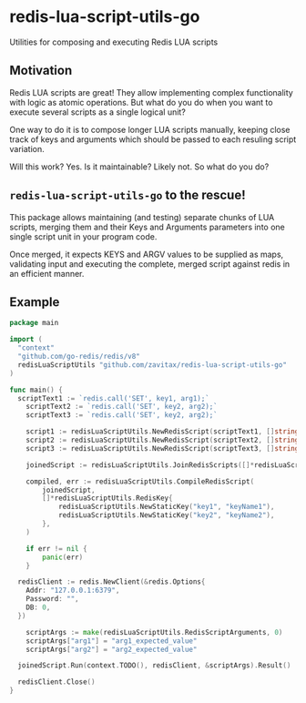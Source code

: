 # redis-lua-script-utils-go

Utilities for composing and executing Redis LUA scripts

## Motivation

Redis LUA scripts are great! They allow implementing complex functionality with logic as atomic operations.
But what do you do when you want to execute several scripts as a single logical unit?

One way to do it is to compose longer LUA scripts manually, keeping close track of keys and arguments
which should be passed to each resuling script variation.

Will this work? Yes.
Is it maintainable? Likely not.
So what do you do?

## `redis-lua-script-utils-go` to the rescue!

This package allows maintaining (and testing) separate chunks of LUA scripts, merging them and their Keys and Arguments parameters into one single script unit in your program code.

Once merged, it expects KEYS and ARGV values to be supplied as maps, validating input and executing the complete, merged script against redis in an efficient manner.

## Example

```go
package main

import (
  "context"
  "github.com/go-redis/redis/v8"
  redisLuaScriptUtils "github.com/zavitax/redis-lua-script-utils-go"
)

func main() {
  scriptText1 := `redis.call('SET', key1, arg1);`
	scriptText2 := `redis.call('SET', key2, arg2);`
	scriptText3 := `redis.call('SET', key2, arg2);`

	script1 := redisLuaScriptUtils.NewRedisScript(scriptText1, []string{"key1"}, []string{"arg1"})
	script2 := redisLuaScriptUtils.NewRedisScript(scriptText2, []string{"key2"}, []string{"arg2"})
	script3 := redisLuaScriptUtils.NewRedisScript(scriptText3, []string{"key2"}, []string{"arg2"})

	joinedScript := redisLuaScriptUtils.JoinRedisScripts([]*redisLuaScriptUtils.RedisScript{script1, script2, script3})

	compiled, err := redisLuaScriptUtils.CompileRedisScript(
		joinedScript,
		[]*redisLuaScriptUtils.RedisKey{
			redisLuaScriptUtils.NewStaticKey("key1", "keyName1"),
			redisLuaScriptUtils.NewStaticKey("key2", "keyName2"),
		},
	)

	if err != nil {
		panic(err)
	}

  redisClient := redis.NewClient(&redis.Options{
    Addr: "127.0.0.1:6379",
    Password: "",
    DB: 0,
  })

	scriptArgs := make(redisLuaScriptUtils.RedisScriptArguments, 0)
	scriptArgs["arg1"] = "arg1_expected_value"
	scriptArgs["arg2"] = "arg2_expected_value"

  joinedScript.Run(context.TODO(), redisClient, &scriptArgs).Result()

  redisClient.Close()
}
```